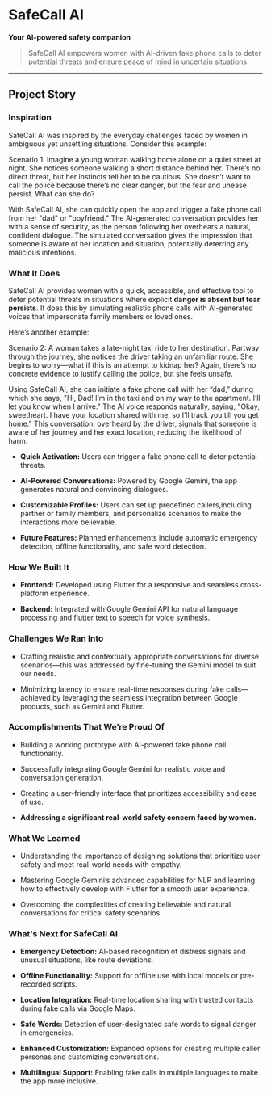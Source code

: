 # SafeCall AI  

**Your AI-powered safety companion**  

> SafeCall AI empowers women with AI-driven fake phone calls to deter potential threats and ensure peace of mind in uncertain situations.  

---
## Project Story  

### Inspiration  

SafeCall AI was inspired by the everyday challenges faced by women in ambiguous yet unsettling situations. Consider this example:

Scenario 1:
Imagine a young woman walking home alone on a quiet street at night. She notices someone walking a short distance behind her. There’s no direct threat, but her instincts tell her to be cautious. She doesn’t want to call the police because there’s no clear danger, but the fear and unease persist. What can she do?

With SafeCall AI, she can quickly open the app and trigger a fake phone call from her "dad" or "boyfriend." The AI-generated conversation provides her with a sense of security, as the person following her overhears a natural, confident dialogue. The simulated conversation gives the impression that someone is aware of her location and situation, potentially deterring any malicious intentions.

### What It Does  

SafeCall AI provides women with a quick, accessible, and effective tool to deter potential threats in situations where explicit **danger is absent but fear persists**. It does this by simulating realistic phone calls with AI-generated voices that impersonate family members or loved ones.

Here’s another example:

Scenario 2:
A woman takes a late-night taxi ride to her destination. Partway through the journey, she notices the driver taking an unfamiliar route. She begins to worry—what if this is an attempt to kidnap her? Again, there’s no concrete evidence to justify calling the police, but she feels unsafe.

Using SafeCall AI, she can initiate a fake phone call with her “dad,” during which she says, "Hi, Dad! I’m in the taxi and on my way to the apartment. I’ll let you know when I arrive." The AI voice responds naturally, saying, "Okay, sweetheart. I have your location shared with me, so I’ll track you till you get home." This conversation, overheard by the driver, signals that someone is aware of her journey and her exact location, reducing the likelihood of harm.

- **Quick Activation:** Users can trigger a fake phone call to deter potential threats.  

- **AI-Powered Conversations:** Powered by Google Gemini, the app generates natural and convincing dialogues.  

- **Customizable Profiles:** Users can set up predefined callers,including partner or family members, and personalize scenarios to make the interactions more believable.

- **Future Features:** Planned enhancements include automatic emergency detection, offline functionality, and safe word detection.  

### How We Built It  

- **Frontend:** Developed using Flutter for a responsive and seamless cross-platform experience.  


- **Backend:** Integrated with Google Gemini API for natural language processing and flutter text to speech for voice synthesis.  

### Challenges We Ran Into  

- Crafting realistic and contextually appropriate conversations for diverse scenarios—this was addressed by fine-tuning the Gemini model to suit our needs.

- Minimizing latency to ensure real-time responses during fake calls—achieved by leveraging the seamless integration between Google products, such as Gemini and Flutter.

### Accomplishments That We’re Proud Of  

- Building a working prototype with AI-powered fake phone call functionality.  

- Successfully integrating Google Gemini for realistic voice and conversation generation.  

- Creating a user-friendly interface that prioritizes accessibility and ease of use.  

- **Addressing a significant real-world safety concern faced by women.**  

### What We Learned  

- Understanding the importance of designing solutions that prioritize user safety and meet real-world needs with empathy.

- Mastering Google Gemini’s advanced capabilities for NLP and learning how to effectively develop with Flutter for a smooth user experience.

- Overcoming the complexities of creating believable and natural conversations for critical safety scenarios.

### What's Next for SafeCall AI  

- **Emergency Detection:** AI-based recognition of distress signals and unusual situations, like route deviations.  

- **Offline Functionality:** Support for offline use with local models or pre-recorded scripts.  

- **Location Integration:** Real-time location sharing with trusted contacts during fake calls via Google Maps.  

- **Safe Words:** Detection of user-designated safe words to signal danger in emergencies.  

- **Enhanced Customization:** Expanded options for creating multiple caller personas and customizing conversations.  

- **Multilingual Support:** Enabling fake calls in multiple languages to make the app more inclusive.  